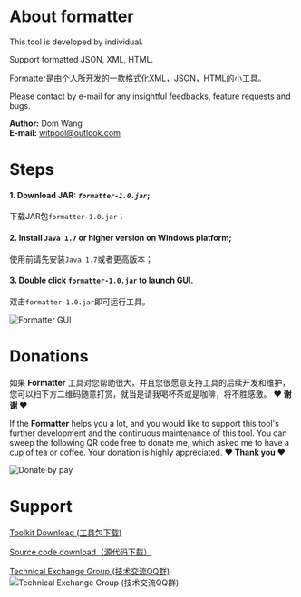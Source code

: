 # About formatter

This tool is developed by individual.  

Support formatted JSON, XML, HTML.  

[Formatter](https://github.com/wisdomtool/formatter)是由个人所开发的一款格式化XML，JSON，HTML的小工具。

Please contact by e-mail for any insightful feedbacks, feature requests and bugs.  

**Author:** Dom Wang <br/>
**E-mail:** witpool@outlook.com

# Steps

#### 1. Download JAR: *`formatter-1.0.jar`*;
   下载JAR包`formatter-1.0.jar`；

#### 2. Install `Java 1.7` or higher version on Windows platform;
   使用前请先安装`Java 1.7`或者更高版本；

#### 3. Double click `formatter-1.0.jar` to launch GUI.
   双击`formatter-1.0.jar`即可运行工具。

![Formatter GUI](https://github.com/wisdomtool/formatter/blob/master/Image_1.png)

# Donations

如果 **Formatter** 工具对您帮助很大，并且您很愿意支持工具的后续开发和维护，您可以扫下方二维码随意打赏，就当是请我喝杯茶或是咖啡，将不胜感激。 **♥ 谢谢 ♥**

If the **Formatter** helps you a lot, and you would like to support this tool's further development and the continuous maintenance of this tool. You can sweep the following QR code free to donate me, which asked me to have a cup of tea or coffee. Your donation is highly appreciated. **♥ Thank you ♥** <br/>

![Donate by pay](https://github.com/wisdomtool/rest-client/blob/master/images/donate_pay.png)

# Support

[Toolkit Download     (工具包下载)](https://github.com/wisdomtool/formatter/blob/master/formatter-1.0.jar) 

[Source code download（源代码下载）](https://github.com/wisdomtool/formatter/blob/master/Formatter-V1.0.zip)

[Technical Exchange Group (技术交流QQ群)](https://github.com/wisdomtool/rest-client/blob/master/images/qq-group.png)<br/>
![Technical Exchange Group (技术交流QQ群)](https://github.com/wisdomtool/rest-client/blob/master/images/qq-group.png)
